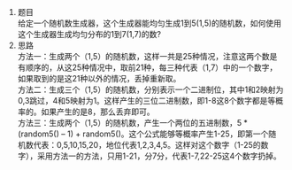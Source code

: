 1. 题目  
给定一个随机数生成器，这个生成器能均匀生成1到5(1,5)的随机数，如何使用这个生成器生成均匀分布的1到7(1,7)的数?  
2. 思路  
方法一：生成两个（1,5）的随机数，这样一共是25种情况，注意这两个数是有顺序的，从这25种情况中，取前21种，每三种代表（1,7）中的一个数字，如果取到的是这21种以外的情况，丢掉重新取。  
方法二：生成三个（1,5）的随机数，分别表示一个二进制位，其中1和2映射为0,3跳过，4和5映射为1。这样产生的三位二进制数，即1-8这8个数字都是等概率的。如果产生的是8，那么丢弃即可。  
方法三：生成两个（1,5）的随机数，产生一个两位的五进制数，5 * (random5() – 1) + random5()。这个公式能够等概率产生1-25，即第一个随机数代表：0,5,10,15,20，地位代表1,2,3,4,5。这样对这个数字（1-25的数字），采用方法一的方法，只用1-21，分7分，代表1-7,22-25这4个数字扔掉。  
